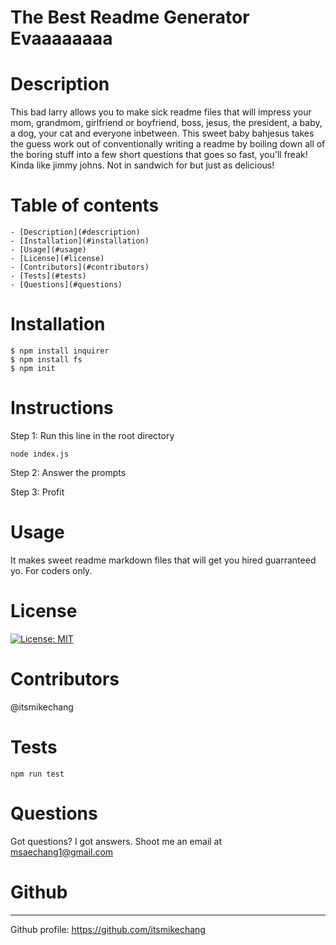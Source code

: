 # The Best Readme Generator Evaaaaaaaa

  # Description
  This bad larry allows you to make sick readme files that will impress your mom, grandmom, girlfriend or boyfriend, boss, jesus, the president, a baby, a     dog, your cat and everyone inbetween. This sweet baby bahjesus takes the guess work out of conventionally writing a readme by boiling down all of the       boring stuff into a few short questions that goes so fast, you'll freak! Kinda like jimmy johns. Not in sandwich for but just as delicious!

  # Table of contents
    - [Description](#description)
    - [Installation](#installation)
    - [Usage](#usage)
    - [License](#license)
    - [Contributors](#contributors)
    - [Tests](#tests)
    - [Questions](#questions)

  # Installation
  
  ```
  $ npm install inquirer
  $ npm install fs
  $ npm init
  ```
  # Instructions
  
  Step 1: Run this line in the root directory
  
  ```
  node index.js
  ```
  Step 2: Answer the prompts 
  
  Step 3: Profit
  
  # Usage
  It makes sweet readme markdown files that will get you hired guarranteed yo. For coders only.

  # License
  [![License: MIT](https://img.shields.io/badge/License-MIT-yellow.svg)](https://opensource.org/licenses/MIT)

  # Contributors
  @itsmikechang

  # Tests
  
  ```
  npm run test
  ```
  # Questions
  Got questions? I got answers. Shoot me an email at msaechang1@gmail.com

  # Github
  ---  
  Github profile: https://github.com/itsmikechang  
